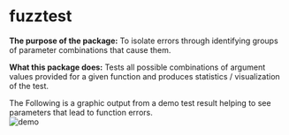 # fuzztest

**The purpose of the package:** To isolate errors through identifying groups of parameter combinations that cause them.

**What this package does:** Tests all possible combinations of argument values provided for a given function 
and produces statistics / visualization of the test.

The Following is a graphic output from a demo test result helping to see parameters that lead to function errors.  
![demo](http://i.imgur.com/a4bHt4M.png)
